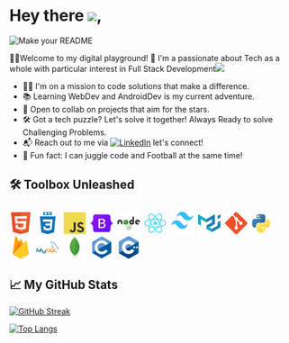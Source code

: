 <h1>Hey there 
  <img src="https://media.giphy.com/media/hvRJCLFzcasrR4ia7z/giphy.gif" width="30px"/>,
</h1>

<!-- ![LinkedIn](https://img.shields.io/badge/LinkedIn-blue?logo=linkedin&logoColor=white&style=for-the-badge) -->
<p align=”center”>

<img width="1834" alt="Make your README" src="https://github.com/sam-arth07/sam-arth07/assets/82860337/30df70bf-05c4-4770-ab67-f6d38cb0ea49">

</p>


:man_technologist:Welcome to my digital playground! 🎢 I'm a passionate about Tech as a whole with particular interest in Full Stack Development<img src="https://media.giphy.com/media/WUlplcMpOCEmTGBtBW/giphy.gif" width="30"> 

- 👨‍💻 I'm on a mission to code solutions that make a difference.
- 📚 Learning WebDev and AndroidDev is my current adventure.
- 🤝 Open to collab on projects that aim for the stars.
- 🛠️ Got a tech puzzle? Let's solve it together! Always Ready to solve Challenging Problems.
- 📬 Reach out to me via <a href="https://www.linkedin.com/in/samarth-chaplot-130b88256">![LinkedIn](https://img.shields.io/badge/LinkedIn-blue?logo=linkedin&logoColor=white&style=for-the-badge)</a>  let's connect!
- 🎈 Fun fact: I can juggle code and Football at the same time!

## 🛠️ Toolbox Unleashed
<div>
  <img src="https://github.com/devicons/devicon/blob/master/icons/html5/html5-original.svg" title="HTML5" alt="HTML" width="40" height="40"/>&nbsp;
  <img src="https://github.com/devicons/devicon/blob/master/icons/css3/css3-plain-wordmark.svg"  title="CSS3" alt="CSS" width="40" height="40"/>&nbsp;
  <img src="https://github.com/devicons/devicon/blob/master/icons/javascript/javascript-original.svg" title="JavaScript" alt="JavaScript" width="40" height="40"/>&nbsp;
  <img src="https://github.com/devicons/devicon/blob/master/icons/bootstrap/bootstrap-original.svg" title="bootstrap" alt="bootstrap" width="40" height="40"/>&nbsp;
  <img src="https://github.com/devicons/devicon/blob/master/icons/nodejs/nodejs-original-wordmark.svg" title="NodeJS" alt="NodeJS" width="40" height="40"/>&nbsp;
  <img src="https://github.com/devicons/devicon/blob/master/icons/react/react-original.svg" title="React" alt="React" width="40" height="40"/>&nbsp;
  <img src="https://github.com/devicons/devicon/blob/master/icons/tailwindcss/tailwindcss-original.svg"tailwindCSS title="tailwindCSS" alt="C++" width="40" height="50"/>&nbsp;
  <img src="https://github.com/devicons/devicon/blob/master/icons/materialui/materialui-original.svg" title="Material UI" alt="Material UI" width="40" height="40"/>&nbsp;
  <img src="https://github.com/devicons/devicon/blob/master/icons/git/git-original.svg" title="Git" alt="Git" width="40" height="40"/>
  <img src="https://github.com/devicons/devicon/blob/master/icons/python/python-original.svg" title="Python" alt="Python" width="40" height="40"/>&nbsp;
  <img src="https://github.com/devicons/devicon/blob/master/icons/firebase/firebase-original.svg" title="Firebase" alt="Firebase" width="40" height="40"/>&nbsp;
  <img src="https://github.com/devicons/devicon/blob/master/icons/mysql/mysql-original-wordmark.svg" title="MySQL"  alt="MySQL" width="40" height="40"/>&nbsp;
  <img src="https://github.com/devicons/devicon/blob/master/icons/mongodb/mongodb-original.svg" title="MongoDB" alt="MongoDB" width="40" height="40"/>&nbsp;
  <img src="https://github.com/devicons/devicon/blob/master/icons/c/c-original.svg" title="C" alt="C" width="40" height="40"/>&nbsp;
  <img src="https://github.com/devicons/devicon/blob/master/icons/cplusplus/cplusplus-original.svg" title="C++" alt="C++" width="40" height="40"/>&nbsp;
<!--   <img src="https://github.com/devicons/devicon/blob/master/icons/flutter/flutter-original.svg" title="Flutter" alt="Flutter" width="40" height="40"/>&nbsp; -->
<!--   <img src="https://github.com/devicons/devicon/blob/master/icons/redux/redux-original.svg" title="Redux" alt="Redux " width="40" height="40"/>&nbsp; -->
<!--   <img src="https://github.com/devicons/devicon/blob/master/icons/gatsby/gatsby-original.svg" title="Gatsby"  alt="Gatsby" width="40" height="40"/>&nbsp; -->
<!--   <img src="https://github.com/devicons/devicon/blob/master/icons/amazonwebservices/amazonwebservices-plain-wordmark.svg" title="AWS" alt="AWS" width="40" height="40"/>&nbsp; -->
<!--   <img src="https://github.com/devicons/devicon/blob/master/icons/spring/spring-original-wordmark.svg" title="Spring" alt="Spring" width="40" height="40"/>&nbsp; -->
</div>

## 📈 My GitHub Stats
[![GitHub Streak](http://github-readme-streak-stats.herokuapp.com?user=sam-arth07&theme=dark&background=000000)](https://git.io/streak-stats)

[![Top Langs](https://github-readme-stats.vercel.app/api/top-langs/?username=sam-arth07&layout=compact&theme=vision-friendly-dark)](https://github.com/anuraghazra/github-readme-stats)


